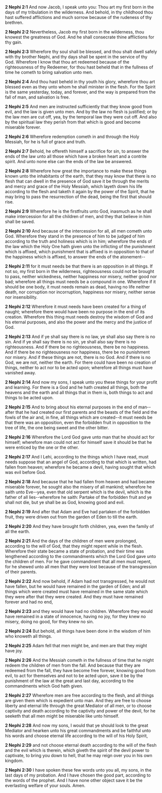 **2 Nephi 2:1** And now Jacob, I speak unto you: Thou art my first born in the days of my tribulation in the wilderness. And behold, in thy childhood thou hast suffered afflictions and much sorrow because of the rudeness of thy brethren.

**2 Nephi 2:2** Nevertheless, Jacob my first born in the wilderness, thou knowest the greatness of God. And he shall consecrate thine afflictions for thy gain.

**2 Nephi 2:3** Wherefore thy soul shall be blessed, and thou shalt dwell safely with thy brother Nephi, and thy days shall be spent in the service of thy God. Wherefore I know that thou art redeemed because of the righteousness of thy Redeemer, for thou hast beheld that in the fullness of time he cometh to bring salvation unto men.

**2 Nephi 2:4** And thou hast beheld in thy youth his glory, wherefore thou art blessed even as they unto whom he shall minister in the flesh. For the Spirit is the same yesterday, today, and forever, and the way is prepared from the fall of man, and salvation is free.

**2 Nephi 2:5** And men are instructed sufficiently that they know good from evil, and the law is given unto men. And by the law no flesh is justified; or by the law men are cut off, yea, by the temporal law they were cut off. And also by the spiritual law they perish from that which is good and become miserable forever.

**2 Nephi 2:6** Wherefore redemption cometh in and through the Holy Messiah, for he is full of grace and truth.

**2 Nephi 2:7** Behold, he offereth himself a sacrifice for sin, to answer the ends of the law unto all those which have a broken heart and a contrite spirit. And unto none else can the ends of the law be answered.

**2 Nephi 2:8** Wherefore how great the importance to make these things known unto the inhabitants of the earth, that they may know that there is no flesh that can dwell in the presence of God save it be through the merits and mercy and grace of the Holy Messiah, which layeth down his life according to the flesh and taketh it again by the power of the Spirit, that he may bring to pass the resurrection of the dead, being the first that should rise.

**2 Nephi 2:9** Wherefore he is the firstfruits unto God, inasmuch as he shall make intercession for all the children of men, and they that believe in him shall be saved.

**2 Nephi 2:10** And because of the intercession for all, all men cometh unto God. Wherefore they stand in the presence of him to be judged of him according to the truth and holiness which is in him; wherefore the ends of the law which the Holy One hath given unto the inflicting of the punishment which is affixed, which punishment that is affixed is in opposition to that of the happiness which is affixed, to answer the ends of the atonement--

**2 Nephi 2:11** for it must needs be that there is an opposition in all things. If not so, my first born in the wilderness, righteousness could not be brought to pass, neither wickedness, neither happiness nor misery, neither good nor bad; wherefore all things must needs be a compound in one. Wherefore if it should be one body, it must needs remain as dead, having no life neither death, nor corruption nor incorruption, happiness nor misery, neither sense nor insensibility.

**2 Nephi 2:12** Wherefore it must needs have been created for a thing of naught; wherefore there would have been no purpose in the end of its creation. Wherefore this thing must needs destroy the wisdom of God and his eternal purposes, and also the power and the mercy and the justice of God.

**2 Nephi 2:13** And if ye shall say there is no law, ye shall also say there is no sin. And if ye shall say there is no sin, ye shall also say there is no righteousness. And if there be no righteousness, there be no happiness. And if there be no righteousness nor happiness, there be no punishment nor misery. And if these things are not, there is no God. And if there is no God, we are not, neither the earth. For there could have been no creation of things, neither to act nor to be acted upon; wherefore all things must have vanished away.

**2 Nephi 2:14** And now my sons, I speak unto you these things for your profit and learning. For there is a God and he hath created all things, both the heavens and the earth and all things that in them is, both things to act and things to be acted upon.

**2 Nephi 2:15** And to bring about his eternal purposes in the end of man--after that he had created our first parents and the beasts of the field and the fowls of the air and, in fine, all things which are created--it must needs be that there was an opposition, even the forbidden fruit in opposition to the tree of life, the one being sweet and the other bitter.

**2 Nephi 2:16** Wherefore the Lord God gave unto man that he should act for himself; wherefore man could not act for himself save it should be that he were enticed by the one or the other.

**2 Nephi 2:17** And I Lehi, according to the things which I have read, must needs suppose that an angel of God, according to that which is written, had fallen from heaven; wherefore he became a devil, having sought that which was evil before God.

**2 Nephi 2:18** And because that he had fallen from heaven and had became miserable forever, he sought also the misery of all mankind; wherefore he saith unto Eve--yea, even that old serpent which is the devil, which is the father of all lies--wherefore he saith: Partake of the forbidden fruit and ye shall not die, but ye shall be as God, knowing good and evil.

**2 Nephi 2:19** And after that Adam and Eve had partaken of the forbidden fruit, they were driven out from the garden of Eden to till the earth.

**2 Nephi 2:20** And they have brought forth children, yea, even the family of all the earth.

**2 Nephi 2:21** And the days of the children of men were prolonged, according to the will of God, that they might repent while in the flesh. Wherefore their state became a state of probation, and their time was lengthened according to the commandments which the Lord God gave unto the children of men. For he gave commandment that all men must repent, for he shewed unto all men that they were lost because of the transgression of their parents.

**2 Nephi 2:22** And now behold, if Adam had not transgressed, he would not have fallen, but he would have remained in the garden of Eden; and all things which were created must have remained in the same state which they were after that they were created. And they must have remained forever and had no end,

**2 Nephi 2:23** and they would have had no children. Wherefore they would have remained in a state of innocence, having no joy, for they knew no misery, doing no good, for they knew no sin.

**2 Nephi 2:24** But behold, all things have been done in the wisdom of him who knoweth all things.

**2 Nephi 2:25** Adam fell that men might be, and men are that they might have joy.

**2 Nephi 2:26** And the Messiah cometh in the fullness of time that he might redeem the children of men from the fall. And because that they are redeemed from the fall, they have become free forever, knowing good from evil, to act for themselves and not to be acted upon, save it be by the punishment of the law at the great and last day, according to the commandments which God hath given.

**2 Nephi 2:27** Wherefore men are free according to the flesh, and all things are given them which is expedient unto man. And they are free to choose liberty and eternal life through the great Mediator of all men, or to choose captivity and death according to the captivity and power of the devil, for he seeketh that all men might be miserable like unto himself.

**2 Nephi 2:28** And now my sons, I would that ye should look to the great Mediator and hearken unto his great commandments and be faithful unto his words and choose eternal life according to the will of his Holy Spirit,

**2 Nephi 2:29** and not choose eternal death according to the will of the flesh and the evil which is therein, which giveth the spirit of the devil power to captivate, to bring you down to hell, that he may reign over you in his own kingdom.

**2 Nephi 2:30** I have spoken these few words unto you all, my sons, in the last days of my probation. And I have chosen the good part, according to the words of the prophet. And I have none other object save it be the everlasting welfare of your souls. Amen.

